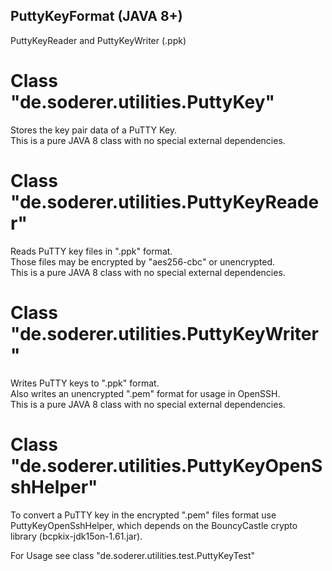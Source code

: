 ## PuttyKeyFormat (JAVA 8+)
PuttyKeyReader and PuttyKeyWriter (.ppk)  

# Class "de.soderer.utilities.PuttyKey"  
Stores the key pair data of a PuTTY Key.  
This is a pure JAVA 8 class with no special external dependencies.

# Class "de.soderer.utilities.PuttyKeyReader"  
Reads PuTTY key files in ".ppk" format.  
Those files may be encrypted by "aes256-cbc" or unencrypted.  
This is a pure JAVA 8 class with no special external dependencies.

# Class "de.soderer.utilities.PuttyKeyWriter"  
Writes PuTTY keys to ".ppk" format.  
Also writes an unencrypted ".pem" format for usage in OpenSSH.  
This is a pure JAVA 8 class with no special external dependencies.

# Class "de.soderer.utilities.PuttyKeyOpenSshHelper"  
To convert a PuTTY key in the encrypted ".pem" files format use PuttyKeyOpenSshHelper, which depends on the BouncyCastle crypto library (bcpkix-jdk15on-1.61.jar).

For Usage see class "de.soderer.utilities.test.PuttyKeyTest"  
